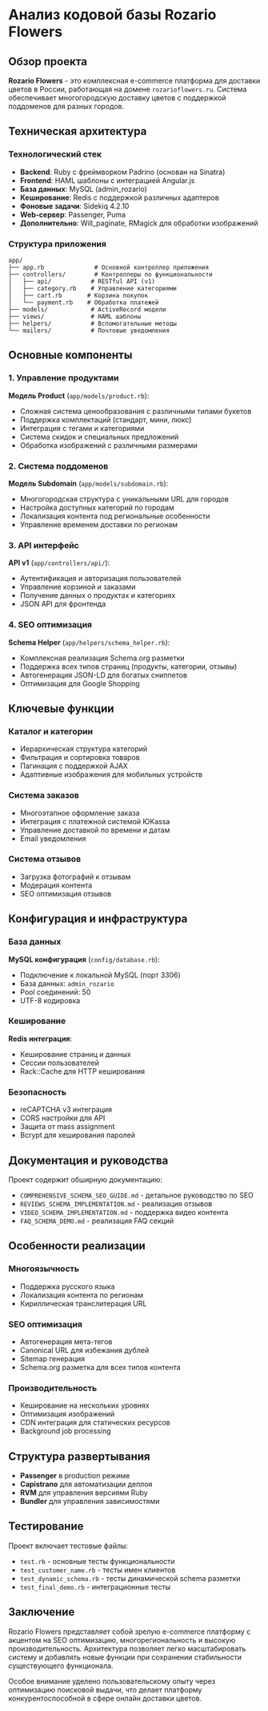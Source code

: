 # Анализ кодовой базы Rozario Flowers

## Обзор проекта

**Rozario Flowers** - это комплексная e-commerce платформа для доставки цветов в России, работающая на домене `rozarioflowers.ru`. Система обеспечивает многогородскую доставку цветов с поддержкой поддоменов для разных городов.

## Техническая архитектура

### Технологический стек
- **Backend**: Ruby с фреймворком Padrino (основан на Sinatra)
- **Frontend**: HAML шаблоны с интеграцией Angular.js
- **База данных**: MySQL (admin_rozario)
- **Кеширование**: Redis с поддержкой различных адаптеров
- **Фоновые задачи**: Sidekiq 4.2.10
- **Web-сервер**: Passenger, Puma
- **Дополнительно**: Will_paginate, RMagick для обработки изображений

### Структура приложения

```
app/
├── app.rb              # Основной контроллер приложения
├── controllers/        # Контроллеры по функциональности
│   ├── api/           # RESTful API (v1)
│   ├── category.rb    # Управление категориями
│   ├── cart.rb       # Корзина покупок
│   └── payment.rb    # Обработка платежей
├── models/            # ActiveRecord модели
├── views/             # HAML шаблоны
├── helpers/           # Вспомогательные методы
└── mailers/           # Почтовые уведомления
```

## Основные компоненты

### 1. Управление продуктами

**Модель Product** (`app/models/product.rb`):
- Сложная система ценообразования с различными типами букетов
- Поддержка комплектаций (стандарт, мини, люкс)
- Интеграция с тегами и категориями
- Система скидок и специальных предложений
- Обработка изображений с различными размерами

### 2. Система поддоменов

**Модель Subdomain** (`app/models/subdomain.rb`):
- Многогородская структура с уникальными URL для городов
- Настройка доступных категорий по городам
- Локализация контента под региональные особенности
- Управление временем доставки по регионам

### 3. API интерфейс

**API v1** (`app/controllers/api/`):
- Аутентификация и авторизация пользователей
- Управление корзиной и заказами
- Получение данных о продуктах и категориях
- JSON API для фронтенда

### 4. SEO оптимизация

**Schema Helper** (`app/helpers/schema_helper.rb`):
- Комплексная реализация Schema.org разметки
- Поддержка всех типов страниц (продукты, категории, отзывы)
- Автогенерация JSON-LD для богатых сниппетов
- Оптимизация для Google Shopping

## Ключевые функции

### Каталог и категории
- Иерархическая структура категорий
- Фильтрация и сортировка товаров
- Пагинация с поддержкой AJAX
- Адаптивные изображения для мобильных устройств

### Система заказов
- Многоэтапное оформление заказа
- Интеграция с платежной системой ЮKassa
- Управление доставкой по времени и датам
- Email уведомления

### Система отзывов
- Загрузка фотографий к отзывам
- Модерация контента
- SEO оптимизация отзывов

## Конфигурация и инфраструктура

### База данных
**MySQL конфигурация** (`config/database.rb`):
- Подключение к локальной MySQL (порт 3306)
- База данных: `admin_rozario`
- Pool соединений: 50
- UTF-8 кодировка

### Кеширование
**Redis интеграция**:
- Кеширование страниц и данных
- Сессии пользователей
- Rack::Cache для HTTP кеширования

### Безопасность
- reCAPTCHA v3 интеграция
- CORS настройки для API
- Защита от mass assignment
- Bcrypt для хеширования паролей

## Документация и руководства

Проект содержит обширную документацию:
- `COMPREHENSIVE_SCHEMA_SEO_GUIDE.md` - детальное руководство по SEO
- `REVIEWS_SCHEMA_IMPLEMENTATION.md` - реализация отзывов
- `VIDEO_SCHEMA_IMPLEMENTATION.md` - поддержка видео контента
- `FAQ_SCHEMA_DEMO.md` - реализация FAQ секций

## Особенности реализации

### Многоязычность
- Поддержка русского языка
- Локализация контента по регионам
- Кириллическая транслитерация URL

### SEO оптимизация
- Автогенерация мета-тегов
- Canonical URL для избежания дублей
- Sitemap генерация
- Schema.org разметка для всех типов контента

### Производительность
- Кеширование на нескольких уровнях
- Оптимизация изображений
- CDN интеграция для статических ресурсов
- Background job processing

## Структура развертывания

- **Passenger** в production режиме
- **Capistrano** для автоматизации деплоя
- **RVM** для управления версиями Ruby
- **Bundler** для управления зависимостями

## Тестирование

Проект включает тестовые файлы:
- `test.rb` - основные тесты функциональности
- `test_customer_name.rb` - тесты имен клиентов
- `test_dynamic_schema.rb` - тесты динамической schema разметки
- `test_final_demo.rb` - интеграционные тесты

## Заключение

Rozario Flowers представляет собой зрелую e-commerce платформу с акцентом на SEO оптимизацию, многорегиональность и высокую производительность. Архитектура позволяет легко масштабировать систему и добавлять новые функции при сохранении стабильности существующего функционала.

Особое внимание уделено пользовательскому опыту через оптимизацию поисковой выдачи, что делает платформу конкурентоспособной в сфере онлайн доставки цветов.